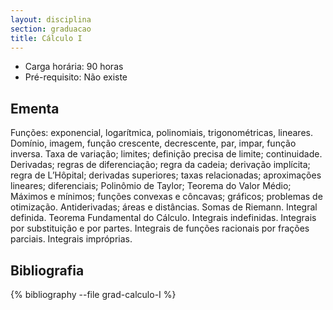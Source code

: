 ```yaml
---
layout: disciplina
section: graduacao
title: Cálculo I
---
```


- Carga horária: 90 horas 
- Pré-requisito: Não existe

## Ementa

Funções: exponencial, logarítmica, polinomiais, trigonométricas, lineares. Domínio, imagem, função crescente, decrescente, par, impar, função inversa. Taxa de variação; limites; definição precisa de limite; continuidade. Derivadas; regras de diferenciação; regra da cadeia; derivação implícita; regra de L’Hôpital; derivadas superiores; taxas relacionadas; aproximações lineares; diferenciais; Polinômio de Taylor; Teorema do Valor Médio; Máximos e mínimos; funções convexas e côncavas; gráficos; problemas de otimização. Antiderivadas; áreas e distâncias. Somas de Riemann. Integral definida. Teorema Fundamental do Cálculo. Integrais indefinidas. Integrais por substituição e por partes. Integrais de funções racionais por frações parciais. Integrais impróprias.

## Bibliografia

{% bibliography --file grad-calculo-I %}

